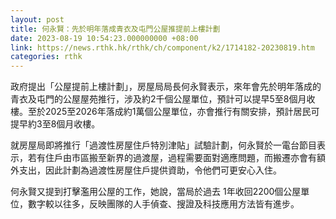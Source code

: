 ```yaml
---
layout: post
title: 何永賢：先於明年落成青衣及屯門公屋推提前上樓計劃
date: 2023-08-19 10:54:23.000000000 +08:00
link: https://news.rthk.hk/rthk/ch/component/k2/1714182-20230819.htm
categories: rthk
---
```


政府提出「公屋提前上樓計劃」，房屋局局長何永賢表示，來年會先於明年落成的青衣及屯門的公屋屋苑推行，涉及約2千個公屋單位，預計可以提早5至8個月收樓。至於2025至2026年落成約1萬個公屋單位，亦會推行有關安排，預計居民可提早約3至8個月收樓。

就房屋局即將推行「過渡性房屋住戶特別津貼」試驗計劃，何永賢於一電台節目表示，若有住戶由市區搬至新界的過渡屋，過程需要面對適應問題，而搬遷亦會有額外支出，因此計劃為過渡性房屋住戶提供資助，令他們可更安心入住。

何永賢又提到打擊濫用公屋的工作，她說，當局於過去 1年收回2200個公屋單位，數字較以往多，反映團隊的人手偵查、搜證及科技應用方法皆有進步。
